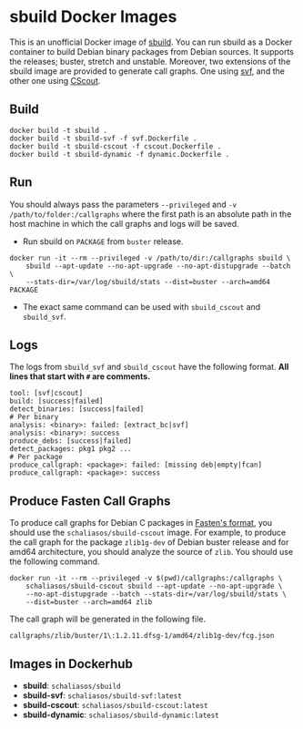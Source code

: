 # sbuild Docker Images

This is an unofficial Docker image of
[sbuild](https://tracker.debian.org/pkg/sbuild).
You can run sbuild as a Docker container to build Debian binary packages
from Debian sources. It supports the releases; buster, stretch and unstable.
Moreover, two extensions of the sbuild image are provided to generate call
graphs. One using [svf](https://svf-tools.github.io/SVF/),
and the other one using
[CScout](https://www2.dmst.aueb.gr/dds/cscout/doc/mancscout.html).

Build
-----

```
docker build -t sbuild .
docker build -t sbuild-svf -f svf.Dockerfile .
docker build -t sbuild-cscout -f cscout.Dockerfile .
docker build -t sbuild-dynamic -f dynamic.Dockerfile .
```

Run
---

You should always pass the parameters `--privileged` and
`-v /path/to/folder:/callgraphs` where the first path is an absolute path
in the host machine in which the call graphs and logs will be saved.


* Run sbuild on `PACKAGE` from `buster` release.

```
docker run -it --rm --privileged -v /path/to/dir:/callgraphs sbuild \
    sbuild --apt-update --no-apt-upgrade --no-apt-distupgrade --batch \
    --stats-dir=/var/log/sbuild/stats --dist=buster --arch=amd64 PACKAGE
```

* The exact same command can be used with `sbuild_cscout` and `sbuild_svf`.

Logs
----

The logs from `sbuild_svf` and `sbuild_cscout` have the following format.
__All lines that start with `#` are comments.__

```
tool: [svf|cscout]
build: [success|failed]
detect_binaries: [success|failed]
# Per binary
analysis: <binary>: failed: [extract_bc|svf]
analysis: <binary>: success
produce_debs: [success|failed]
detect_packages: pkg1 pkg2 ...
# Per package
produce_callgraph: <package>: failed: [missing deb|empty|fcan]
produce_callgraph: <package>: success
```

Produce Fasten Call Graphs
--------------------------

To produce call graphs for Debian C packages in
[Fasten's format](https://github.com/fasten-project/fasten/wiki/Extended-Revision-Call-Graph-format#c),
you should use the `schaliasos/sbuild-cscout` image.
For example, to produce the call graph for the package `zlib1g-dev` of
Debian buster release and for amd64 architecture, you should
analyze the source of `zlib`.
You should use the following command.

```
docker run -it --rm --privileged -v $(pwd)/callgraphs:/callgraphs \
    schaliasos/sbuild-cscout sbuild --apt-update --no-apt-upgrade \
    --no-apt-distupgrade --batch --stats-dir=/var/log/sbuild/stats \
    --dist=buster --arch=amd64 zlib
```

The call graph will be generated in the following file.

```
callgraphs/zlib/buster/1\:1.2.11.dfsg-1/amd64/zlib1g-dev/fcg.json
```

Images in Dockerhub
-------------------

* **sbuild**: `schaliasos/sbuild`
* **sbuild-svf**: `schaliasos/sbuild-svf:latest`
* **sbuild-cscout**: `schaliasos/sbuild-cscout:latest`
* **sbuild-dynamic**: `schaliasos/sbuild-dynamic:latest`

